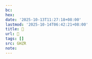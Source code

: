 ```yaml
---
bc:
hex:
date: '2025-10-13T11:27:18+08:00'
lastmod: '2025-10-14T06:42:21+08:00'
title: 󰖳
url: 󰖳
tags: []
src: GHZR
note:
---
```

